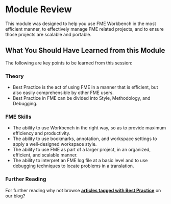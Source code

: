 # Module Review #
This module was designed to help you use FME Workbench in the most efficient manner, to effectively manage FME related projects, and to ensure those projects are scalable and portable.

## What You Should Have Learned from this Module ##

The following are key points to be learned from this session:

### Theory ###

- Best Practice is the act of using FME in a manner that is efficient, but also easily comprehensible by other FME users.
- Best Practice in FME can be divided into Style, Methodology, and Debugging.

### FME Skills ###

- The ability to use Workbench in the right way, so as to provide maximum efficiency and productivity.
- The ability to use bookmarks, annotation, and workspace settings to apply a well-designed workspace style.
- The ability to use FME as part of a larger project, in an organized, efficient, and scalable manner.
- The ability to interpret an FME log file at a basic level and to use debugging techniques to locate problems in a translation.

### Further Reading ###

For further reading why not browse **[articles tagged with Best Practice](http://blog.safe.com/tag/Best-Practice/)** on our blog? 